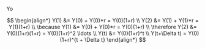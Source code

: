 Yo

$$
\begin{align*}
Y(1) &= Y(0) + Y(0)*r = Y(0)(1+r) \\
Y(2) &= Y(1) + Y(1)*r = Y(1)(1+r) \\
\because Y(1) &= Y(0) + Y(0)*r = Y(0)(1+r) \\
\therefore Y(2) &= Y(0)(1+r)(1+r) = Y(0)(1+r)^2
\ldots \\
Y(t) &= Y(0)(1+r)^t \\
Y(t+\Delta t) = Y(0)(1+r)^{t + \Delta t}
\end{align*}
$$